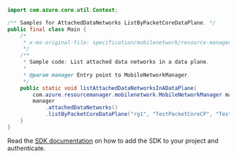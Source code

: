 ```java
import com.azure.core.util.Context;

/** Samples for AttachedDataNetworks ListByPacketCoreDataPlane. */
public final class Main {
    /*
     * x-ms-original-file: specification/mobilenetwork/resource-manager/Microsoft.MobileNetwork/preview/2022-03-01-preview/examples/AttachedDataNetworkListByPacketCoreDataPlane.json
     */
    /**
     * Sample code: List attached data networks in a data plane.
     *
     * @param manager Entry point to MobileNetworkManager.
     */
    public static void listAttachedDataNetworksInADataPlane(
        com.azure.resourcemanager.mobilenetwork.MobileNetworkManager manager) {
        manager
            .attachedDataNetworks()
            .listByPacketCoreDataPlane("rg1", "TestPacketCoreCP", "TestPacketCoreDP", Context.NONE);
    }
}
```

Read the [SDK documentation](https://github.com/Azure/azure-sdk-for-java/blob/azure-resourcemanager-mobilenetwork_1.0.0-beta.2/sdk/mobilenetwork/azure-resourcemanager-mobilenetwork/README.md) on how to add the SDK to your project and authenticate.
